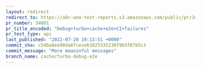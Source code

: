 ```yaml
---
layout: redirect
redirect_to: https://a8c-woo-test-reports.s3.amazonaws.com/public/pr/34001/api/index.html
pr_number: 34001
pr_title_encoded: "Debug+turbo+cache+e2e+CI+failures"
pr_test_type: api
last_published: "2022-07-20 19:13:51 +0000"
commit_sha: c54ba8ea90da8fceceb1025335230f9b5f87b5c3
commit_message: "More meaninful messages"
branch_name: cache/turbo-debug-e2e
---
```

